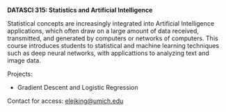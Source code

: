 **DATASCI 315: Statistics and Artificial Intelligence**

Statistical concepts are increasingly integrated into Artificial Intelligence applications, which often draw on a large amount of data received, transmitted, and generated by computers or networks of computers. This course introduces students to statistical and machine learning techniques such as deep neural networks, with applicattions to analyzing text and image data.

Projects:

- Gradient Descent and Logistic Regression

Contact for access: elejking@umich.edu
